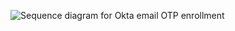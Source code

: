 
<div class="full">

![Sequence diagram for Okta email OTP enrollment](/img/authenticators/authenticators-email-summary-otp-enrollment.png)

</div>
